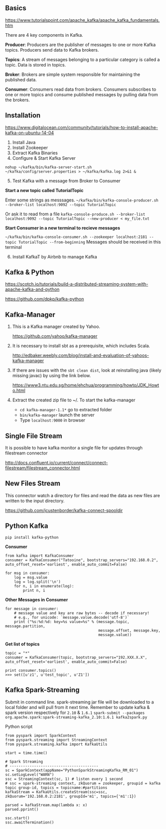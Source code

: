 ## Basics
https://www.tutorialspoint.com/apache_kafka/apache_kafka_fundamentals.htm

There are 4 key components in Kafka.

__Producer__: Producers are the publisher of messages to one or more Kafka topics. Producers send data to Kafka brokers.

__Topics__: A stream of messages belonging to a particular category is called a topic. Data is stored in topics.

__Broker__: Brokers are simple system responsible for maintaining the published data.

__Consumer__: Consumers read data from brokers. Consumers subscribes to one or more topics and consume published messages by pulling data from the brokers.


## Installation

https://www.digitalocean.com/community/tutorials/how-to-install-apache-kafka-on-ubuntu-14-04

1. Install Java
2. Install Zookeeper
3. Extract Kafka Binaries
4. Configure & Start Kafka Server

  `nohup ~/kafka/bin/kafka-server-start.sh ~/kafka/config/server.properties > ~/kafka/kafka.log 2>&1 &`
  
5. Test Kafka with a message from Broker to Consumer

  __Start a new topic called TutorialTopic__
  
  Enter some strings as messsages.
  `~/kafka/bin/kafka-console-producer.sh --broker-list localhost:9092 --topic TutorialTopic`

  Or ask it to read from a file
  `kafka-console-produce.sh --broker-list localhost:9092 --topic TutorialTopic --new-producer < my_file.txt`
    
  __Start Consumer in a new terminal to recieve messages__

  `~/kafka/bin/kafka-console-consumer.sh --zookeeper localhost:2181 --topic TutorialTopic --from-beginning` Messages should be received in this terminal 
  
6. Install KafkaT by Airbnb to manage Kafka


## Kafka & Python

https://scotch.io/tutorials/build-a-distributed-streaming-system-with-apache-kafka-and-python

https://github.com/dpkp/kafka-python

## Kafka-Manager

1. This is a Kafka manager created by Yahoo.

    https://github.com/yahoo/kafka-manager

2. It is necessary to install sbt as a prerequisite, which includes Scala.

    http://edbaker.weebly.com/blog/install-and-evaluation-of-yahoos-kafka-manager

3. If there are issues with the `sbt clean dist`, look at reinstalling java (likely missing javac) by using the link below.

    https://www3.ntu.edu.sg/home/ehchua/programming/howto/JDK_Howto.html

4. Extract the created zip file to ~/. To start the kafka-manager
    * `cd kafka-manager-1.1*` go to extracted folder
    * `bin/kafka-manager` launch the server
    * Type `localhost:9000` in browser

## Single File Stream

It is possible to have kafka monitor a single file for updates through filestream connector

http://docs.confluent.io/current/connect/connect-filestream/filestream_connector.html

## New Files Stream

This connector watch a directory for files and read the data as new files are written to the input directory.

https://github.com/jcustenborder/kafka-connect-spooldir


## Python Kafka

`pip install kafka-python`

__Consumer__

```
from kafka import KafkaConsumer
consumer = KafkaConsumer("Tatooine", bootstrap_servers="192.168.0.2", auto_offset_reset='earliest', enable_auto_commit=False)

for msg in consumer:
    log = msg.value
    log = log.split('\n')
    for n, i in enumerate(log):
        print n, i
```

__Other Messages in Consumer__

```
for message in consumer:
    # message value and key are raw bytes -- decode if necessary!
    # e.g., for unicode: `message.value.decode('utf-8')`
    print ("%s:%d:%d: key=%s value=%s" % (message.topic, message.partition,
                                          message.offset, message.key,
                                          message.value))
```

__Get list of topics__

```
topic = "*"
consumer = KafkaConsumer(topic, bootstrap_servers="192.XXX.X.X", auto_offset_reset='earliest', enable_auto_commit=False)

print consumer.topics()
>>> set([u'z1', u'test_topic', u'Z1'])
```

## Kafka Spark-Streaming

Submit in command line. spark-streaming jar file will be downloaded to a local folder and will pull from it next time.
Remember to update kafka & spark version respectively for `2.10` & `1.6.1`
`spark-submit --packages org.apache.spark:spark-streaming-kafka_2.10:1.6.1 kafka2spark.py`

Python script
```
from pyspark import SparkContext  
from pyspark.streaming import StreamingContext  
from pyspark.streaming.kafka import KafkaUtils

start = time.time()

# Spark Streaming
# ----------------------------------------
sc = SparkContext(appName="PythonSparkStreamingKafka_RM_01")  
sc.setLogLevel("WARN")
ssc = StreamingContext(sc, 1) # listen every 1 second
# ssc = spark-streaming context, zkQuorum = zookeeper, groupid = kafka topic group-id, topics = topicname:#partitions
kafkaStream = KafkaUtils.createStream(ssc=ssc, zkQuorum='192.168.0.2:2181', groupId='m1', topics={'m1':1}) 

parsed = kafkaStream.map(lambda x: x)  
parsed.pprint()

ssc.start()
ssc.awaitTermination()
```
